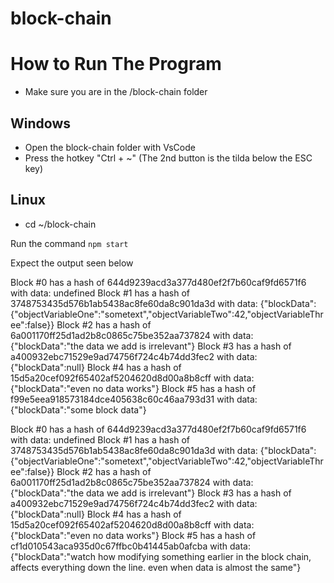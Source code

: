 # block-chain

# How to Run The Program
- Make sure you are in the /block-chain folder

## Windows
- Open the block-chain folder with VsCode
- Press the hotkey "Ctrl + ~" (The 2nd button is the tilda below the ESC key)

## Linux
- cd ~/block-chain

Run the command `npm start`

Expect the output seen below

Block #0 has a hash of 644d9239acd3a377d480ef2f7b60caf9fd6571f6 with data: undefined
Block #1 has a hash of 3748753435d576b1ab5438ac8fe60da8c901da3d with data: {"blockData":{"objectVariableOne":"sometext","objectVariableTwo":42,"objectVariableThree":false}}
Block #2 has a hash of 6a001170ff25d1ad2b8c0865c75be352aa737824 with data: {"blockData":"the data we add is irrelevant"}
Block #3 has a hash of a400932ebc71529e9ad74756f724c4b74dd3fec2 with data: {"blockData":null}
Block #4 has a hash of 15d5a20cef092f65402af5204620d8d00a8b8cff with data: {"blockData":"even no data works"}
Block #5 has a hash of f99e5eea918573184dce405638c60c46aa793d31 with data: {"blockData":"some block data"}



Block #0 has a hash of 644d9239acd3a377d480ef2f7b60caf9fd6571f6 with data: undefined
Block #1 has a hash of 3748753435d576b1ab5438ac8fe60da8c901da3d with data: {"blockData":{"objectVariableOne":"sometext","objectVariableTwo":42,"objectVariableThree":false}}
Block #2 has a hash of 6a001170ff25d1ad2b8c0865c75be352aa737824 with data: {"blockData":"the data we add is irrelevant"}
Block #3 has a hash of a400932ebc71529e9ad74756f724c4b74dd3fec2 with data: {"blockData":null}
Block #4 has a hash of 15d5a20cef092f65402af5204620d8d00a8b8cff with data: {"blockData":"even no data works"}
Block #5 has a hash of cf1d010543aca935d0c67ffbc0b41445ab0afcba with data: {"blockData":"watch how modifying something earlier in the block chain, affects everything down the line. even when data is almost the same"}
